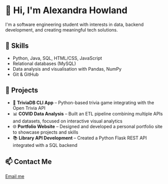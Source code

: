 # 👋 Hi, I'm Alexandra Howland

I'm a software engineering student with interests in data, backend development, and creating meaningful tech solutions.

## 🔧 Skills
- Python, Java, SQL, HTML/CSS, JavaScript
- Relational databases (MySQL)
- Data analysis and visualisation with Pandas, NumPy
- Git & GitHub

## 📁 Projects
- 🤖 **TriviaDB CLI App** – Python-based trivia game integrating with the Open Trivia API
- 📊 **COVID Data Analysis** – Built an ETL pipeline combining multiple APIs and datasets, focused on interactive visual analytics
- 🌐 **Portfolio Website** – Designed and developed a personal portfolio site to showcase projects and skills
- 📚 **Library API Development** – Created a Python Flask REST API integrated with a SQL backend

## 📫 Contact Me
[Email me](mailto:alexandra.e.howland@gmail.com)
